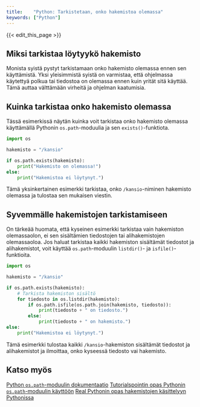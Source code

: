 ```yaml
---
title:    "Python: Tarkistetaan, onko hakemistoa olemassa"
keywords: ["Python"]
---
```


{{< edit_this_page >}}

## Miksi tarkistaa löytyykö hakemisto

Monista syistä pystyt tarkistamaan onko hakemisto olemassa ennen sen käyttämistä. Yksi yleisimmistä syistä on varmistaa, että ohjelmassa käytettyä polkua tai tiedostoa on olemassa ennen kuin yrität sitä käyttää. Tämä auttaa välttämään virheitä ja ohjelman kaatumisia.

## Kuinka tarkistaa onko hakemisto olemassa

Tässä esimerkissä näytän kuinka voit tarkistaa onko hakemisto olemassa käyttämällä Pythonin `os.path`-moduulia ja sen `exists()`-funktiota.

```Python
import os

hakemisto = "/kansio"

if os.path.exists(hakemisto):
    print("Hakemisto on olemassa!")
else:
    print("Hakemistoa ei löytynyt.")
```

Tämä yksinkertainen esimerkki tarkistaa, onko `/kansio`-niminen hakemisto olemassa ja tulostaa sen mukaisen viestin.

## Syvemmälle hakemistojen tarkistamiseen

On tärkeää huomata, että kyseinen esimerkki tarkistaa vain hakemiston olemassaolon, ei sen sisältämien tiedostojen tai alihakemistojen olemassaoloa. Jos haluat tarkistaa kaikki hakemiston sisältämät tiedostot ja alihakemistot, voit käyttää `os.path`-moduulin `listdir()`- ja `isfile()`-funktioita.

```Python
import os

hakemisto = "/kansio"

if os.path.exists(hakemisto):
    # Tarkista hakemiston sisältö
    for tiedosto in os.listdir(hakemisto):
        if os.path.isfile(os.path.join(hakemisto, tiedosto)):
            print(tiedosto + " on tiedosto.")
        else:
            print(tiedosto + " on hakemisto.")
else:
    print("Hakemistoa ei löytynyt.")
```

Tämä esimerkki tulostaa kaikki `/kansio`-hakemiston sisältämät tiedostot ja alihakemistot ja ilmoittaa, onko kyseessä tiedosto vai hakemisto.

## Katso myös
[Python `os.path`-moduulin dokumentaatio](https://docs.python.org/3/library/os.path.html)
[Tutorialspointin opas Pythonin `os.path`-moduulin käyttöön](https://www.tutorialspoint.com/python/os_path_exists.htm)
[Real Pythonin opas hakemistojen käsittelyyn Pythonissa](https://realpython.com/working-with-files-in-python/)